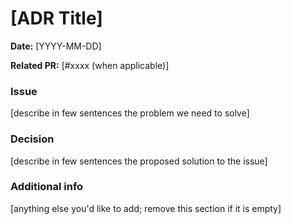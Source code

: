 # [ADR Title]

**Date:** [YYYY-MM-DD]

**Related PR:** [#xxxx (when applicable)]

### Issue
[describe in few sentences the problem we need to solve]

### Decision
[describe in few sentences the proposed solution to the issue]

### Additional info
[anything else you'd like to add; remove this section if it is empty]

